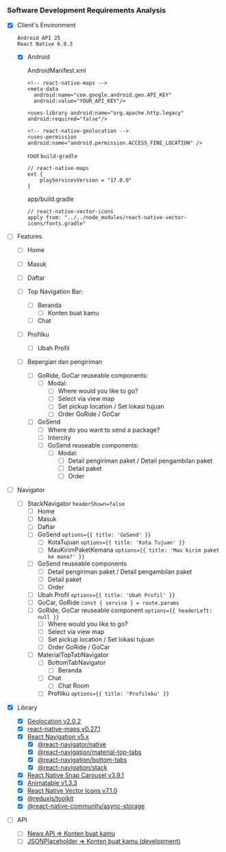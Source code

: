 ### Software Development Requirements Analysis

- [x] Client's Environment

  ```
  Android API 25
  React Native 6.0.3
  ```

  - [x] Android

    AndroidManifest.xml

    ```
    <!-- react-native-maps -->
    <meta-data
      android:name="com.google.android.geo.API_KEY"
      android:value="YOUR_API_KEY"/>

    <uses-library android:name="org.apache.http.legacy" android:required="false"/>

    <!-- react-native-geolocation -->
    <uses-permission android:name="android.permission.ACCESS_FINE_LOCATION" />
    ```

    root `build-gradle`

    ```
    // react-native-maps
    ext {
        playServicesVersion = "17.0.0"
    }
    ```

    app/build.gradle

    ```
    // react-native-vector-icons
    apply from: "../../node_modules/react-native-vector-icons/fonts.gradle"
    ```

- [ ] Features

  - [ ] Home
  - [ ] Masuk
  - [ ] Daftar

  - [ ] Top Navigation Bar:
    - [ ] Beranda
      - [ ] Konten buat kamu
    - [ ] Chat
  - [ ] Profilku
    - [ ] Ubah Profil
  - [ ] Bepergian dan pengiriman
    - [ ] GoRide, GoCar reuseable components:
      - [ ] Modal:
        - [ ] Where would you like to go?
        - [ ] Select via view map
        - [ ] Set pickup location / Set lokasi tujuan
        - [ ] Order GoRide / GoCar
    - [ ] GoSend
      - [ ] Where do you want to send a package?
      - [ ] Intercity
      - [ ] GoSend reuseable components:
        - [ ] Modal:
          - [ ] Detail pengiriman paket / Detail pengambilan paket
          - [ ] Detail paket
          - [ ] Order

- [ ] Navigator

  - [ ] StackNavigator `headerShown=false`
    - [ ] Home
    - [ ] Masuk
    - [ ] Daftar
    - [ ] GoSend `options={{ title: 'GoSend' }}`
      - [ ] KotaTujuan `options={{ title: 'Kota Tujuan' }}`
      - [ ] MauKirimPaketKemana `options={{ title: 'Mau kirim paket ke mana?' }}`
    - [ ] GoSend reuseable components
      - [ ] Detail pengiriman paket / Detail pengambilan paket
      - [ ] Detail paket
      - [ ] Order
    - [ ] Ubah Profil `options={{ title: 'Ubah Profil' }}`
    - [ ] GoCar, GoRide `const { service } = route.params`
    - [ ] GoRide, GoCar reuseable component `options={{ headerLeft: null }}`
      - [ ] Where would you like to go?
      - [ ] Select via view map
      - [ ] Set pickup location / Set lokasi tujuan
      - [ ] Order GoRide / GoCar

    - [ ] MaterialTopTabNavigator
      - [ ] BottomTabNavigator
        - [ ] Beranda
      - [ ] Chat
        - [ ] Chat Room
      - [ ] Profilku `options={{ title: 'Profileku' }}`

- [x] Library

  - [x] [Geolocation v2.0.2](https://github.com/react-native-community/react-native-geolocation)
  - [x] [react-native-maps v0.27.1](https://github.com/react-native-community/react-native-maps)
  - [x] [React Navigation v5.x](https://reactnavigation.org/versions)
    - [x] [@react-navigator/native](https://reactnavigation.org/docs/getting-started/)
    - [x] [@react-navigation/material-top-tabs](https://reactnavigation.org/docs/material-top-tab-navigator/)
    - [x] [@react-navigation/bottom-tabs](https://reactnavigation.org/docs/bottom-tab-navigator/)
    - [x] [@react-navigation/stack](https://reactnavigation.org/docs/stack-navigator)
  - [x] [React Native Snap Carousel v3.9.1](https://github.com/archriss/react-native-snap-carousel)
  - [x] [Animatable v1.3.3](https://github.com/oblador/react-native-animatable)
  - [x] [React Native Vector Icons v7.1.0](https://github.com/oblador/react-native-vector-icons)
  - [x] [@reduxjs/toolkit](https://redux-toolkit.js.org/introduction/quick-start)
  - [x] [@react-native-community/async-storage](https://react-native-community.github.io/async-storage/docs/usage)

- [ ] API
  - [ ] [News API => Konten buat kamu](https://newsapi.org/)
  - [ ] [JSONPlaceholder => Konten buat kamu (development)](https://jsonplaceholder.typicode.com/)
